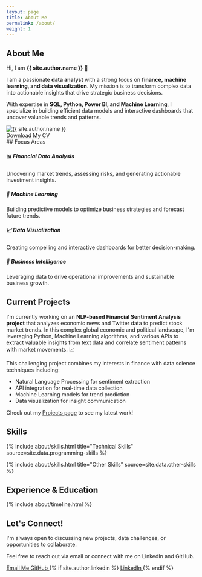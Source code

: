 ```yaml
---
layout: page
title: About Me
permalink: /about/
weight: 1
---
```


## About Me

<div class="row justify-content-between">
  <div class="col-md-8">
    <p>Hi, I am <strong>{{ site.author.name }}</strong> 👋</p>
    <p>I am a passionate <strong>data analyst</strong> with a strong focus on <strong>finance, machine learning, and data visualization</strong>. My mission is to transform complex data into actionable insights that drive strategic business decisions.</p>
    <p>With expertise in <strong>SQL, Python, Power BI, and Machine Learning</strong>, I specialize in building efficient data models and interactive dashboards that uncover valuable trends and patterns.</p>
  </div>
  <div class="col-md-4 mt-md-0 mt-4">
    <img src="{{ site.author.image }}" alt="{{ site.author.name }}" class="img-fluid rounded-circle">
  </div>
</div>

<div class="row mt-4 mb-5">
  <div class="col-md-12 text-center">
    <a class="btn btn-success btn-lg" href="/assets/pdf/Sujin_Park_CV.pdf" target="_blank">
      <i class="fas fa-file-download"></i> Download My CV
    </a>
  </div>
</div>
## Focus Areas

<div class="row">
  <div class="col-md-6">
    <div class="card mb-3">
      <div class="card-body">
        <h5>📊 Financial Data Analysis</h5>
        <p>Uncovering market trends, assessing risks, and generating actionable investment insights.</p>
      </div>
    </div>
  </div>
  <div class="col-md-6">
    <div class="card mb-3">
      <div class="card-body">
        <h5>🤖 Machine Learning</h5>
        <p>Building predictive models to optimize business strategies and forecast future trends.</p>
      </div>
    </div>
  </div>
  <div class="col-md-6">
    <div class="card mb-3">
      <div class="card-body">
        <h5>📈 Data Visualization</h5>
        <p>Creating compelling and interactive dashboards for better decision-making.</p>
      </div>
    </div>
  </div>
  <div class="col-md-6">
    <div class="card mb-3">
      <div class="card-body">
        <h5>💼 Business Intelligence</h5>
        <p>Leveraging data to drive operational improvements and sustainable business growth.</p>
      </div>
    </div>
  </div>
</div>

## Current Projects

<div class="alert alert-info" role="alert">
  <p>I'm currently working on an <strong>NLP-based Financial Sentiment Analysis project</strong> that analyzes economic news and Twitter data to predict stock market trends. In this complex global economic and political landscape, I'm leveraging Python, Machine Learning algorithms, and various APIs to extract valuable insights from text data and correlate sentiment patterns with market movements. 📈</p>
  <p>This challenging project combines my interests in finance with data science techniques including:</p>
  <ul>
    <li>Natural Language Processing for sentiment extraction</li>
    <li>API integration for real-time data collection</li>
    <li>Machine Learning models for trend prediction</li>
    <li>Data visualization for insight communication</li>
  </ul>
  <p>Check out my <a href="../projects/" class="alert-link">Projects page</a> to see my latest work!</p>
</div>

## Skills

{% include about/skills.html title="Technical Skills" source=site.data.programming-skills %}

{% include about/skills.html title="Other Skills" source=site.data.other-skills %}

## Experience & Education

{% include about/timeline.html %}

## Let's Connect!

<div class="row">
  <div class="col-md-8">
    <p>I'm always open to discussing new projects, data challenges, or opportunities to collaborate.</p>
    <p>Feel free to reach out via email or connect with me on LinkedIn and GitHub.</p>
    <p>
      <a class="btn btn-primary" href="mailto:sujin.arin.park@gmail.com">
        <i class="fas fa-envelope"></i> Email Me
      </a>
      <a class="btn btn-dark" href="https://github.com/Sujin-Arin-DataWorld">
        <i class="fab fa-github"></i> GitHub
      </a>
      {% if site.author.linkedin %}
      <a class="btn btn-info" href="https://www.linkedin.com/in/sujin-arin-park/">
        <i class="fab fa-linkedin"></i> LinkedIn
      </a>
      {% endif %}
    </p>
  </div>
</div>
